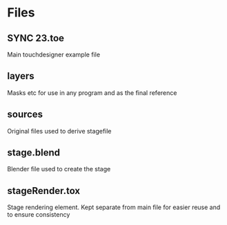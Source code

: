 # Files

## SYNC 23.toe

Main touchdesigner example file

## layers

Masks etc for use in any program and as the final reference

## sources

Original files used to derive stagefile

## stage.blend

Blender file used to create the stage

## stageRender.tox

Stage rendering element. Kept separate from main file for easier reuse and to ensure consistency
